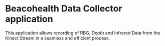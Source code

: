 # Beacohealth Data Collector application

This application allows recording of RBG, Depth and Infrared Data from the Kinect Stream in a seamless and efficient process.
